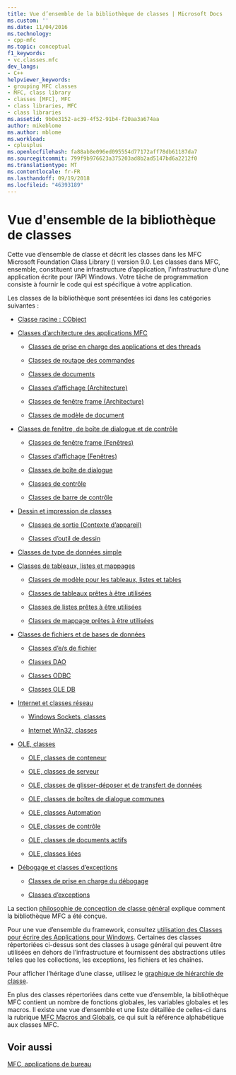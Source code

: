 ```yaml
---
title: Vue d’ensemble de la bibliothèque de classes | Microsoft Docs
ms.custom: ''
ms.date: 11/04/2016
ms.technology:
- cpp-mfc
ms.topic: conceptual
f1_keywords:
- vc.classes.mfc
dev_langs:
- C++
helpviewer_keywords:
- grouping MFC classes
- MFC, class library
- classes [MFC], MFC
- class libraries, MFC
- class libraries
ms.assetid: 9b0e3152-ac39-4f52-91b4-f20aa3a674aa
author: mikeblome
ms.author: mblome
ms.workload:
- cplusplus
ms.openlocfilehash: fa88ab8e096ed095554d77172aff78db61187da7
ms.sourcegitcommit: 799f9b976623a375203ad8b2ad5147bd6a2212f0
ms.translationtype: MT
ms.contentlocale: fr-FR
ms.lasthandoff: 09/19/2018
ms.locfileid: "46393189"
---
```

# <a name="class-library-overview"></a>Vue d'ensemble de la bibliothèque de classes

Cette vue d’ensemble de classe et décrit les classes dans les MFC Microsoft Foundation Class Library () version 9.0. Les classes dans MFC, ensemble, constituent une infrastructure d’application, l’infrastructure d’une application écrite pour l’API Windows. Votre tâche de programmation consiste à fournir le code qui est spécifique à votre application.

Les classes de la bibliothèque sont présentées ici dans les catégories suivantes :

- [Classe racine : CObject](../mfc/root-class-cobject.md)

- [Classes d’architecture des applications MFC](../mfc/mfc-application-architecture-classes.md)

   - [Classes de prise en charge des applications et des threads](../mfc/application-and-thread-support-classes.md)

   - [Classes de routage des commandes](../mfc/command-routing-classes.md)

   - [Classes de documents](../mfc/document-classes.md)

   - [Classes d’affichage (Architecture)](../mfc/view-classes-architecture.md)

   - [Classes de fenêtre frame (Architecture)](../mfc/frame-window-classes-architecture.md)

   - [Classes de modèle de document](../mfc/document-template-classes.md)

- [Classes de fenêtre, de boîte de dialogue et de contrôle](../mfc/window-dialog-and-control-classes.md)

   - [Classes de fenêtre frame (Fenêtres)](../mfc/frame-window-classes-windows.md)

   - [Classes d’affichage (Fenêtres)](../mfc/view-classes-windows.md)

   - [Classes de boîte de dialogue](../mfc/dialog-box-classes.md)

   - [Classes de contrôle](../mfc/control-classes.md)

   - [Classes de barre de contrôle](../mfc/control-bar-classes.md)

- [Dessin et impression de classes](../mfc/drawing-and-printing-classes.md)

   - [Classes de sortie (Contexte d’appareil)](../mfc/output-device-context-classes.md)

   - [Classes d’outil de dessin](../mfc/drawing-tool-classes.md)

- [Classes de type de données simple](../mfc/simple-data-type-classes.md)

- [Classes de tableaux, listes et mappages](../mfc/array-list-and-map-classes.md)

   - [Classes de modèle pour les tableaux, listes et tables](../mfc/template-classes-for-arrays-lists-and-maps.md)

   - [Classes de tableaux prêtes à être utilisées](../mfc/ready-to-use-array-classes.md)

   - [Classes de listes prêtes à être utilisées](../mfc/ready-to-use-list-classes.md)

   - [Classes de mappage prêtes à être utilisées](../mfc/ready-to-use-map-classes.md)

- [Classes de fichiers et de bases de données](../mfc/file-and-database-classes.md)

   - [Classes d’e/s de fichier](../mfc/file-i-o-classes.md)

   - [Classes DAO](../mfc/dao-classes.md)

   - [Classes ODBC](../mfc/odbc-classes.md)

   - [Classes OLE DB](../mfc/ole-db-classes.md)

- [Internet et classes réseau](../mfc/internet-and-networking-classes.md)

   - [Windows Sockets, classes](../mfc/windows-sockets-classes.md)

   - [Internet Win32, classes](../mfc/win32-internet-classes.md)

- [OLE, classes](../mfc/ole-classes.md)

   - [OLE, classes de conteneur](../mfc/ole-container-classes.md)

   - [OLE, classes de serveur](../mfc/ole-server-classes.md)

   - [OLE, classes de glisser-déposer et de transfert de données](../mfc/ole-drag-and-drop-and-data-transfer-classes.md)

   - [OLE, classes de boîtes de dialogue communes](../mfc/ole-common-dialog-classes.md)

   - [OLE, classes Automation](../mfc/ole-automation-classes.md)

   - [OLE, classes de contrôle](../mfc/ole-control-classes.md)

   - [OLE, classes de documents actifs](../mfc/active-document-classes.md)

   - [OLE, classes liées](../mfc/ole-related-classes.md)

- [Débogage et classes d’exceptions](../mfc/debugging-and-exception-classes.md)

   - [Classes de prise en charge du débogage](../mfc/debugging-support-classes.md)

   - [Classes d’exceptions](../mfc/exception-classes.md)

La section [philosophie de conception de classe général](../mfc/general-class-design-philosophy.md) explique comment la bibliothèque MFC a été conçue.

Pour une vue d’ensemble du framework, consultez [utilisation des Classes pour écrire des Applications pour Windows](../mfc/using-the-classes-to-write-applications-for-windows.md). Certaines des classes répertoriées ci-dessus sont des classes à usage général qui peuvent être utilisées en dehors de l’infrastructure et fournissent des abstractions utiles telles que les collections, les exceptions, les fichiers et les chaînes.

Pour afficher l’héritage d’une classe, utilisez le [graphique de hiérarchie de classe](../mfc/hierarchy-chart.md).

En plus des classes répertoriées dans cette vue d’ensemble, la bibliothèque MFC contient un nombre de fonctions globales, les variables globales et les macros. Il existe une vue d’ensemble et une liste détaillée de celles-ci dans la rubrique [MFC Macros and Globals](../mfc/reference/mfc-macros-and-globals.md), ce qui suit la référence alphabétique aux classes MFC.

## <a name="see-also"></a>Voir aussi

[MFC, applications de bureau](../mfc/mfc-desktop-applications.md)

